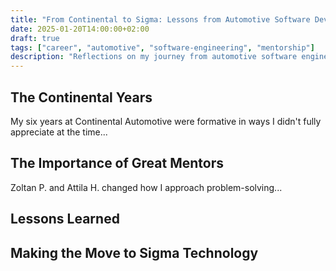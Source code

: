 ```yaml
---
title: "From Continental to Sigma: Lessons from Automotive Software Development"
date: 2025-01-20T14:00:00+02:00
draft: true
tags: ["career", "automotive", "software-engineering", "mentorship"]
description: "Reflections on my journey from automotive software engineering to my current role"
---
```


## The Continental Years

My six years at Continental Automotive were formative in ways I didn't fully appreciate at the time...

## The Importance of Great Mentors

Zoltan P. and Attila H. changed how I approach problem-solving...

## Lessons Learned

## Making the Move to Sigma Technology
